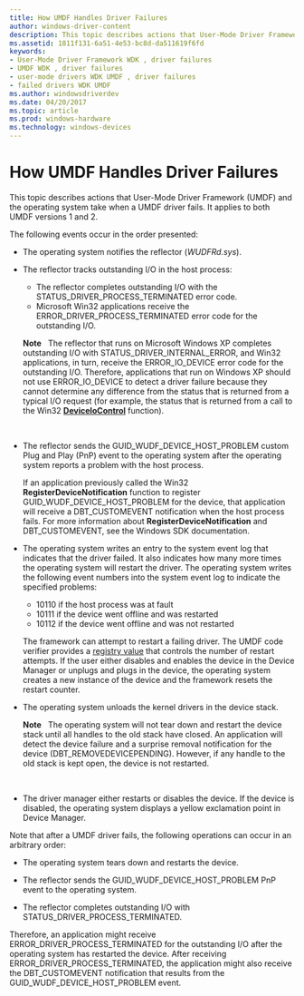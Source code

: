 ```yaml
---
title: How UMDF Handles Driver Failures
author: windows-driver-content
description: This topic describes actions that User-Mode Driver Framework (UMDF) and the operating system take when a UMDF driver fails. It applies to both UMDF versions 1 and 2.
ms.assetid: 1811f131-6a51-4e53-bc8d-da511619f6fd
keywords:
- User-Mode Driver Framework WDK , driver failures
- UMDF WDK , driver failures
- user-mode drivers WDK UMDF , driver failures
- failed drivers WDK UMDF
ms.author: windowsdriverdev
ms.date: 04/20/2017
ms.topic: article
ms.prod: windows-hardware
ms.technology: windows-devices
---
```


# How UMDF Handles Driver Failures


This topic describes actions that User-Mode Driver Framework (UMDF) and the operating system take when a UMDF driver fails. It applies to both UMDF versions 1 and 2.

The following events occur in the order presented:

-   The operating system notifies the reflector (*WUDFRd.sys*).

-   The reflector tracks outstanding I/O in the host process:
    -   The reflector completes outstanding I/O with the STATUS\_DRIVER\_PROCESS\_TERMINATED error code.
    -   Microsoft Win32 applications receive the ERROR\_DRIVER\_PROCESS\_TERMINATED error code for the outstanding I/O.

    **Note**   The reflector that runs on Microsoft Windows XP completes outstanding I/O with STATUS\_DRIVER\_INTERNAL\_ERROR, and Win32 applications, in turn, receive the ERROR\_IO\_DEVICE error code for the outstanding I/O. Therefore, applications that run on Windows XP should not use ERROR\_IO\_DEVICE to detect a driver failure because they cannot determine any difference from the status that is returned from a typical I/O request (for example, the status that is returned from a call to the Win32 [**DeviceIoControl**](https://msdn.microsoft.com/library/windows/desktop/aa363216) function).

     

-   The reflector sends the GUID\_WUDF\_DEVICE\_HOST\_PROBLEM custom Plug and Play (PnP) event to the operating system after the operating system reports a problem with the host process.

    If an application previously called the Win32 **RegisterDeviceNotification** function to register GUID\_WUDF\_DEVICE\_HOST\_PROBLEM for the device, that application will receive a DBT\_CUSTOMEVENT notification when the host process fails. For more information about **RegisterDeviceNotification** and DBT\_CUSTOMEVENT, see the Windows SDK documentation.

-   The operating system writes an entry to the system event log that indicates that the driver failed. It also indicates how many more times the operating system will restart the driver. The operating system writes the following event numbers into the system event log to indicate the specified problems:

    -   10110 if the host process was at fault
    -   10111 if the device went offline and was restarted
    -   10112 if the device went offline and was not restarted

    The framework can attempt to restart a failing driver. The UMDF code verifier provides a [registry value](using-umdf-verifier.md) that controls the number of restart attempts. If the user either disables and enables the device in the Device Manager or unplugs and plugs in the device, the operating system creates a new instance of the device and the framework resets the restart counter.

-   The operating system unloads the kernel drivers in the device stack.

    **Note**   The operating system will not tear down and restart the device stack until all handles to the old stack have closed. An application will detect the device failure and a surprise removal notification for the device (DBT\_REMOVEDEVICEPENDING). However, if any handle to the old stack is kept open, the device is not restarted.

     

-   The driver manager either restarts or disables the device. If the device is disabled, the operating system displays a yellow exclamation point in Device Manager.

Note that after a UMDF driver fails, the following operations can occur in an arbitrary order:

-   The operating system tears down and restarts the device.

-   The reflector sends the GUID\_WUDF\_DEVICE\_HOST\_PROBLEM PnP event to the operating system.

-   The reflector completes outstanding I/O with STATUS\_DRIVER\_PROCESS\_TERMINATED.

Therefore, an application might receive ERROR\_DRIVER\_PROCESS\_TERMINATED for the outstanding I/O after the operating system has restarted the device. After receiving ERROR\_DRIVER\_PROCESS\_TERMINATED, the application might also receive the DBT\_CUSTOMEVENT notification that results from the GUID\_WUDF\_DEVICE\_HOST\_PROBLEM event.

 

 





